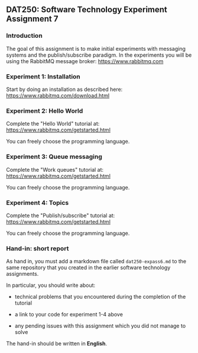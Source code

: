 ## DAT250: Software Technology Experiment Assignment 7

### Introduction

The goal of this assignment is to make initial experiments with messaging systems and the publish/subscribe paradigm. In the experiments you will be using the RabbitMQ message broker: https://www.rabbitmq.com

### Experiment 1: Installation

Start by doing an installation as described here: https://www.rabbitmq.com/download.html

### Experiment 2: Hello World

Complete the "Hello World" tutorial at: https://www.rabbitmq.com/getstarted.html

You can freely choose the programming language.

### Experiment 3: Queue messaging

Complete the "Work queues" tutorial at: https://www.rabbitmq.com/getstarted.html

You can freely choose the programming language.

### Experiment 4: Topics

Complete the "Publish/subscribe" tutorial at: https://www.rabbitmq.com/getstarted.html

You can freely choose the programming language.

### Hand-in: short report

As hand in, you must add a markdown file called `dat250-expass6.md` to the same repository that you created in the earlier software technology assignments.

In particular, you should write about:

- technical problems that you encountered during the completion of the tutorial

- a link to your code for experiment 1-4 above

- any pending issues with this assignment which you did not manage to solve

The hand-in should be written in **English**.
